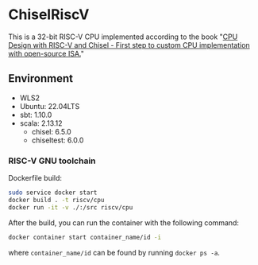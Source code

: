 # ChiselRiscV

This is a 32-bit RISC-V CPU implemented according to the book "[CPU Design with RISC-V and Chisel - First step to custom CPU implementation with open-source ISA.](https://github.com/chadyuu/riscv-chisel-book)"

## Environment

- WLS2
- Ubuntu: 22.04LTS
- sbt: 1.10.0
- scala: 2.13.12
  - chisel: 6.5.0
  - chiseltest: 6.0.0

### RISC-V GNU toolchain

Dockerfile build:

```bash
sudo service docker start
docker build . -t riscv/cpu
docker run -it -v ./:/src riscv/cpu
```

After the build, you can run the container with the following command:

```bash
docker container start container_name/id -i
```

where `container_name/id` can be found by running `docker ps -a`.
